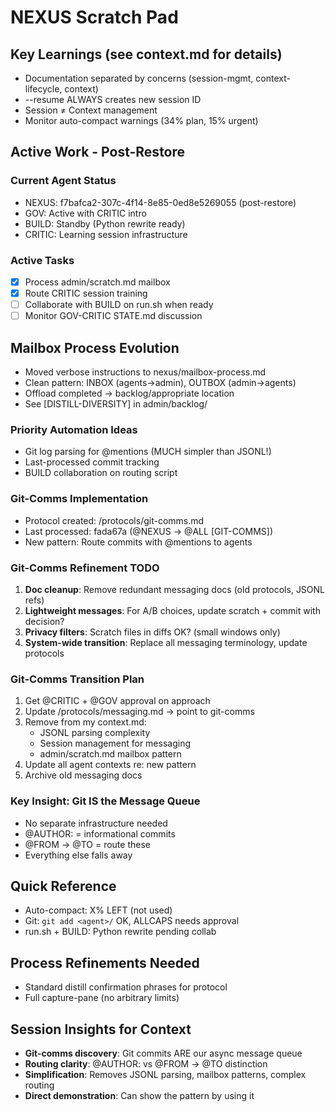 # NEXUS Scratch Pad

## Key Learnings (see context.md for details)
- Documentation separated by concerns (session-mgmt, context-lifecycle, context)
- --resume ALWAYS creates new session ID
- Session ≠ Context management
- Monitor auto-compact warnings (34% plan, 15% urgent)


## Active Work - Post-Restore

### Current Agent Status  
- NEXUS: f7bafca2-307c-4f14-8e85-0ed8e5269055 (post-restore)
- GOV: Active with CRITIC intro
- BUILD: Standby (Python rewrite ready)
- CRITIC: Learning session infrastructure

### Active Tasks
- [x] Process admin/scratch.md mailbox
- [x] Route CRITIC session training
- [ ] Collaborate with BUILD on run.sh when ready
- [ ] Monitor GOV-CRITIC STATE.md discussion

## Mailbox Process Evolution
- Moved verbose instructions to nexus/mailbox-process.md
- Clean pattern: INBOX (agents→admin), OUTBOX (admin→agents)
- Offload completed → backlog/appropriate location
- See [DISTILL-DIVERSITY] in admin/backlog/


### Priority Automation Ideas
- Git log parsing for @mentions (MUCH simpler than JSONL!)
- Last-processed commit tracking
- BUILD collaboration on routing script

### Git-Comms Implementation
- Protocol created: /protocols/git-comms.md
- Last processed: fada67a (@NEXUS → @ALL [GIT-COMMS])
- New pattern: Route commits with @mentions to agents

### Git-Comms Refinement TODO
1. **Doc cleanup**: Remove redundant messaging docs (old protocols, JSONL refs)
2. **Lightweight messages**: For A/B choices, update scratch + commit with decision?
3. **Privacy filters**: Scratch files in diffs OK? (small windows only)
4. **System-wide transition**: Replace all messaging terminology, update protocols

### Git-Comms Transition Plan
1. Get @CRITIC + @GOV approval on approach
2. Update /protocols/messaging.md → point to git-comms
3. Remove from my context.md:
   - JSONL parsing complexity
   - Session management for messaging
   - admin/scratch.md mailbox pattern
4. Update all agent contexts re: new pattern
5. Archive old messaging docs

### Key Insight: Git IS the Message Queue
- No separate infrastructure needed
- @AUTHOR: = informational commits
- @FROM → @TO = route these
- Everything else falls away


## Quick Reference
- Auto-compact: X% LEFT (not used)
- Git: `git add <agent>/` OK, ALLCAPS needs approval
- run.sh + BUILD: Python rewrite pending collab



## Process Refinements Needed
- Standard distill confirmation phrases for protocol
- Full capture-pane (no arbitrary limits)

## Session Insights for Context
- **Git-comms discovery**: Git commits ARE our async message queue
- **Routing clarity**: @AUTHOR: vs @FROM → @TO distinction
- **Simplification**: Removes JSONL parsing, mailbox patterns, complex routing
- **Direct demonstration**: Can show the pattern by using it

